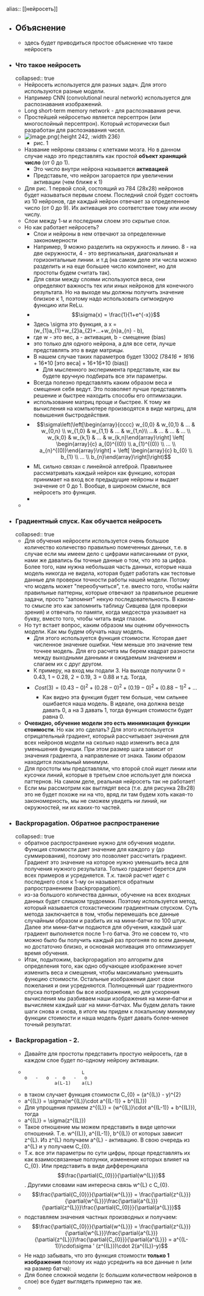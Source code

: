 alias:: [[нейросеть]]

- ## Объяснение
	- здесь будет приводиться простое объяснение что такое нейросеть
- ### Что такое нейросеть
  collapsed:: true
	- Нейросеть используется для разных задач. Для этого используются разные модели.
	- Например CNN (convolutional neural network) используется для распознавания изображений.
	- Long short-term memory network - для распознавания речи.
	- Простейшей нейросетью является персептрон (или многослойный персептрон). Который исторически был разработан для распознавания чисел.
	- ![image.png](../assets/image_1756341827152_0.png){:height 242, :width 236}
		- рис. 1
	- Название нейроны связаны с клетками мозга. Но в данном случае надо это представлять как простой **объект хранящий число** (от 0 до 1).
		- Это число внутри нейрона называется **активацией**
		- Представьте, что нейрон загорается при увеличении активации (чем ближе к 1)
	- Для рис. 1 первой слой, состоящий из 784 (28х28) нейронов будет называться первым слоем. Последний слой будет состоять из 10 нейронов, где каждый нейрон отвечает за определенное число (от 0 до 9). Их активация это соответствие тому или иному числу.
	- Слои между 1-м и последним слоем это скрытые слои.
	- Но как работает нейросеть?
		- Слои и нейроны в нем отвечают за определенные закономерности
		- Например, 9 можно разделить на окружность и линию. 8 - на две окружности, 4 - это вертикальная, диагональная и горизонтальные линии. и т.д (на самом деле эти числа можно разделить и на еще большее число компонент, но для простоты будем считать так).
		- Для связи между слоями используются веса, они определяют важность тех или иных нейронов для конечного результата. Но на выходе мы должны получить значение близкое к 1, поэтому надо использовать сигмоидную функцию или ReLu.
		- $$\sigma(x) = \frac{1}{1+e^{-x}}$$
		- Здесь \sigma это функция, а x = (w_{1}a_{1}+w_{2}a_{2}+...+w_{n}a_{n} - b),
		- где w - это вес, a - активация, b - смещение (bias)
		- это только для одного нейрона, а для все сети, лучше представлять это в виде матрицы.
		- В нашем случае таких параметров будет 13002 (784*16 + 16*16 + 16*10 [это веса] + 16+16+10 (bias))
			- Для мысленного эксперимента представьте, как вы будете вручную подбирать все эти параметры.
		- Всегда полезно представлять каким образом веса и смещения себя ведут. Это позволяет лучше представлять решение и быстрее находить способы его оптимизации.
		- использование матриц проще и быстрее. К тому же вычисления на компьютере производятся в виде матриц, для повышения быстродействия.
		- $$\sigma\left(\left[\begin{array}{cccc} w_{0,0} & w_{0,1} & ... & w_{0,n} \\ w_{1,0} & w_{1,1} & ... & w_{1,n}\\ ...& ... & ... & ... \\ w_{k,0} & w_{k,1} & ... & w_{k,n}\end{array}\right] \left[ \begin{array}{c} a_{0}^{(0)} \\ a_{1}^{(0)} \\ ... \\ a_{n}^{(0)}\end{array}\right] + \left[ \begin{array}{c} b_{0} \\ b_{1} \\ ... \\ b_{n}\end{array}\right]\right)$$
		- ML сильно связан с линейной алгеброй. Правильнее рассматривать каждый нейрон как функцию, которая принимает на вход все предыдущие нейроны и выдает значение от 0 до 1. Вообще, в широком смысле, вся нейросеть это функция.
		-
	-
- ### Градиентный спуск. Как обучается нейросеть
  collapsed:: true
	- Для обучения нейросети используется очень большое количество количество правильно помеченных данных, т.е. в случае если мы имеем дело с цифрами написанными от руки, нами же давались бы точные данные о том, что это за цифра. Более того, нам нужна небольшая часть данных, которые наша модель никогда не видела, которая будет работать как тестовые данные для проверки точности работы нашей модели. Потому что модель может "переобучиться", т.е. вместо того, чтобы найти правильные паттерны, которые отвечают за правильное решение задачи, просто "запомнит" некую последовательность. В каком-то смысле это как запомнить таблицу Сивцева (для проверки зрения) и отвечать по памяти, когда медсестра указывает на букву, вместо того, чтобы читать видя глазом.
	- Но тут встает вопрос, каким образом мы оценим обученность модели. Как мы будем обучать нашу модель.
		- Для этого используется функция стоимости. Которая дает численное значение ошибки. Чем меньше это значение тем точнее модель. Для его расчета мы берем квадрат разности между выходными данными и ожидаемым значением и слагаем их с друг другом.
		- К примеру, на вход мы подали 3. На выходе получили 0 = 0.43, 1 = 0.28, 2 = 0.19, 3 = 0.88 и т.д. Тогда,
		- $$Cost(3) = (0.43 - 0)^2 + (0.28 - 0)^2 + (0.19 - 0)^2 + (0.88 - 1)^2 + ...$$
			- Как видно эта функция будет тем больше, чем сильнее ошибается наша модель. В идеале, она должна везде давать 0, а на 3 давать 1, тогда функция стоимости будет равна 0.
	- **Очевидно, обучение модели это есть минимизация функции стоимости**. Но как это сделать? Для этого используется отрицательный градиент, который рассчитывает значения для всех нейронов модели на сколько надо изменить веса для уменьшения функции. При этом размер шага зависит от значения градиента, а направление от знака. Таким образом находится локальный минимум.
	- Для простоты мы представляли, что второй слой ищет линии или кусочки линий, которые в третьем слое использует для поиска паттернов. На самом деле, реальная нейросеть так не работает!
	- Если мы рассмотрим как выглядят веса (т.е. для рисунка 28х28) это не будет похоже ни на что, вряд ли там будем хоть какая-то закономерность, мы не сможем увидеть ни линий, ни окружностей, ни их каких-то частей.
- ### Backpropagation. Обратное распространение
  collapsed:: true
	- обратное распространение нужно для обучения модели. Функция стоимости дает значение для каждого y (до суммирования), поэтому это позволяет рассчитать градиент. Градиент это значение на которое нужно уменьшить веса для получения нужного результата. Только градиент берется для всех примеров и усредняется. Т.к. такой расчет идет с последнего слоя к 1-му он называется обратным рапространением (backpropagation).
	- из-за большого количества данных, обучение на всех входных данных будет слишком трудоемки. Поэтому используется метод, который называется стохастическим градиентным спуском. Суть метода заключается в том, чтобы перемешать все данные случайным образом и разбить их на мини-батчи по 100 штук. Далее эти мини-батчи подаются для обучения, каждый шаг градиент выполняется после 1-го батча. Это не совсем то, что можно было бы получить каждый раз прогоняя по всем данным, но достаточно близко, и основная мотивация это оптимизирует время обучения.
	- Итак, подытожим, backpropagation это алгоритм для определения того, как одно обучающее изображение хочет изменить веса и смещения, чтобы максимально уменьшить функцию стоимости. Остальные изображения дают свои пожелания и они усредняются. Полноценный шаг градиентного спуска потребовал бы все изображения, но для ускорения вычисления мы разбиваем наши изображения на мини-батчи и вычисляем каждый шаг на мини-батчах. Мы будем делать такие шаги снова и снова, в итоге мы придем к локальному минимуму функции стоимости и наша модель будет давать более-менее точный результат.
- ### Backpropagation - 2.
	- Давайте для простоты представить простую нейросеть, где в каждом слое будет по-одному нейрону активации.
	- ```
	                       L
	  o   -   o  -  o   -   o
	             a(L-1)    a(L)
	  ```
	- в таком случает функция стоимости C_{0} = (a^{(L)} - y)^{2}
	- a^{(L)} = \sigma(w^{(L)}\cdot a^{(L-1)} + b^{(L)})
	- Для упрощения примем z^{(L)} = (w^{(L)}\cdot a^{(L-1)} + b^{(L)}), тогда
	- a^{(L)} = \sigma(z^{(L)})
	- Такое отношение мы можем представить в виде цепочки отношений. Т.е. w^{(L)}, a^{(L-1)}, b^{(L)} от которых зависит z^{L}. Из z^{L} получаем a^{L} - активацию. В свою очередь из a^{L} и y получаем C_{0}.
	- Т.к. все эти параметры по сути цифры, проще представлять их как взаимосвязанные ползунки, изменение которых влияет на C_{0}. Или представить в виде дифференциала $$\frac{\partial{C_{0}}}{\partial{w^{L}}}$$. Другими словами нам интересна связь w^{L} с C_{0}.
	- $$\frac{\partial{C_{0}}}{\partial{w^{L}}} = \frac{\partial{z^{L}}}{\partial{w^{L}}}\frac{\partial{a^{L}}}{\partial{z^{L}}}\frac{\partial{C_{0}}}{\partial{a^{L}}}$$
	- подставляем значения частных производных и получаем:
	- $$\frac{\partial{C_{0}}}{\partial{w^{L}}} = \frac{\partial{z^{L}}}{\partial{w^{L}}}\frac{\partial{a^{L}}}{\partial{z^{L}}}\frac{\partial{C_{0}}}{\partial{a^{L}}} = a^{(L-1)}\cdot\sigma ' (z^{(L)})\cdot 2(a^{(L)}-y)$$
	- Не надо забывать, что это функция стоимости **только 1 изображения** поэтому их надо усреднить на все данные n (или на размер батча):
	- Для более сложной модели (с большим количеством нейронов в слое) все будет выглядеть примерно так же.
	-